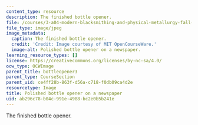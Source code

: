 ```yaml
---
content_type: resource
description: The finished bottle opener.
file: /courses/3-a04-modern-blacksmithing-and-physical-metallurgy-fall-2008/ab296c78b04c991e4988bc2e0b5b241e_076.jpg
file_type: image/jpeg
image_metadata:
  caption: The finished bottle opener.
  credit: 'Credit: Image courtesy of MIT OpenCourseWare.'
  image-alt: Polished bottle opener on a newspaper.
learning_resource_types: []
license: https://creativecommons.org/licenses/by-nc-sa/4.0/
ocw_type: OCWImage
parent_title: bottleopener3
parent_type: CourseSection
parent_uid: ce4ff28b-863f-d56a-c718-f0db09ca4d2e
resourcetype: Image
title: Polished bottle opener on a newspaper
uid: ab296c78-b04c-991e-4988-bc2e0b5b241e
---
```

The finished bottle opener.